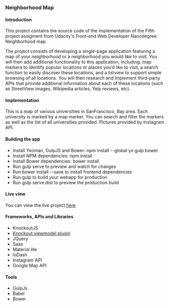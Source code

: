 ### Neighborhood Map


#### Introduction
This project contains the source code of the implementation of the Fifth project assigment from Udacity's Front-end Web Developer Nanodegree: Neighborhood map.

The project consists of developing a single-page application featuring a map of your neighborhood or a 
neighborhood you would like to visit. You will then add additional functionality to this application, 
including: map markers to identify popular locations or places you’d like to visit, 
a search function to easily discover these locations, and a listview to support simple browsing of all locations. 
You will then research and implement third-party APIs that provide additional information about each of 
these locations (such as StreetView images, Wikipedia articles, Yelp reviews, etc).

#### Implementation
This is a map of various universities in SanFrancisco, Bay area. Each university is marked by a map marker. 
You can search and filter the markers as well as the list of all universities provided.
Pictures provided by Instagram API.

#### Building the app
 * Install Yeoman, GulpJS and Bower: npm install --global yo gulp bower
 * Install NPM dependencies: npm install
 * Install Bower dependencies: bower install
 * Run gulp serve to preview and watch for changes
 * Run bower install --save <package> to install frontend dependencies
 * Run gulp to build your webapp for production
 * Run gulp serve:dist to preview the production build


#### Live view
You can view the live project [here](http://nazanin1369.github.io/UP6-neighborMap/dist/)

#### Frameworks, APIs and Libraries

 * KnockoutJS
 * [Knockout viewmodel plugin](http://coderenaissance.github.io/knockout.viewmodel/)
 * JQuery
 * Saas
 * Material lite
 * loDash
 * Instagram API
 * Google Map API
 
#### Tools
 * GulpJs
 * Babel
 * Bower
 
